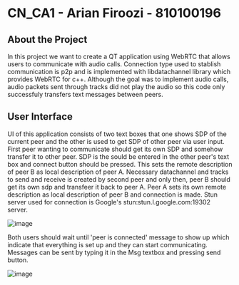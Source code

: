 # CN_CA1 - Arian Firoozi - 810100196
## About the Project

In this project we want to create a QT application using WebRTC that allows users to communicate with audio calls. Connection type used to stablish communication is p2p and is implemented with libdatachannel library which provides WebRTC for c++.
Although the goal was to implement audio calls, audio packets sent through tracks did not play the audio so this code only successfuly transfers text messages between peers.

## User Interface

UI of this application consists of two text boxes that one shows SDP of the current peer and the other is used to get SDP of other peer via user input. First peer wanting to communicate should get its own SDP and somehow transfer it to other peer. SDP is the sould be entered in the other peer's text box and connect button should be pressed. This sets the remote description of peer B as local description of peer A. Necessary datachannel and tracks to send and receive is created by second peer and only then, peer B should get its own sdp and transfeer it back to peer A. Peer A sets its own remote description as local description of peer B and connection is made. Stun server used for connection is Google's stun:stun.l.google.com:19302 server.

![image](https://github.com/chosterm/CN_CA_1/assets/126232660/c2a6a491-8db1-45f7-b4f6-8f5112b55c92)

Both users should wait until 'peer is connected' message to show up which indicate that everything is set up and they can start communicating. Messages can be sent by typing it in the Msg textbox and pressing send button.

![image](https://github.com/chosterm/CN_CA_1/assets/126232660/44d42020-5954-4cbe-a2bf-a2bd46e436d2)

